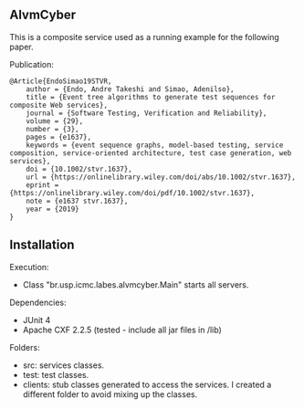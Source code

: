 ## AlvmCyber

This is a composite service used as a running example for the following paper.

Publication:
```
@Article{EndoSimao19STVR,
	author = {Endo, Andre Takeshi and Simao, Adenilso},
	title = {Event tree algorithms to generate test sequences for composite Web services},
	journal = {Software Testing, Verification and Reliability},
	volume = {29},
	number = {3},
	pages = {e1637},
	keywords = {event sequence graphs, model-based testing, service composition, service-oriented architecture, test case generation, web services},
	doi = {10.1002/stvr.1637},
	url = {https://onlinelibrary.wiley.com/doi/abs/10.1002/stvr.1637},
	eprint = {https://onlinelibrary.wiley.com/doi/pdf/10.1002/stvr.1637},
	note = {e1637 stvr.1637},
	year = {2019}
} 
```

## Installation

Execution:
- Class "br.usp.icmc.labes.alvmcyber.Main" starts all servers.

Dependencies:
- JUnit 4
- Apache CXF 2.2.5 (tested - include all jar files in /lib)

Folders:
- src: services classes.
- test: test classes.
- clients: stub classes generated to access the services. 
           I created a different folder to avoid mixing up the classes.
